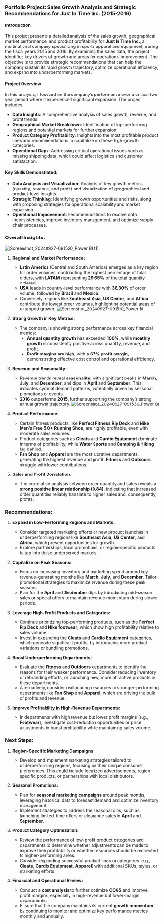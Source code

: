 ### Portfolio Project: **Sales Growth Analysis and Strategic Recommendations for Just In Time Inc. (2015-2016)**

#### **Introduction**
This project presents a detailed analysis of the sales growth, geographical market performance, and product profitability for **Just In Time Inc.**, a multinational company specializing in sports apparel and equipment, during the fiscal years 2015 and 2016. By examining the sales data, the project identifies key drivers of growth and areas for operational improvement. The objective is to provide strategic recommendations that can help the company sustain its rapid growth trajectory, optimize operational efficiency, and expand into underperforming markets.

#### **Project Overview**
In this analysis, I focused on the company’s performance over a critical two-year period where it experienced significant expansion. The project includes:

- **Data Insights**: A comprehensive analysis of sales growth, revenue, and profit trends.
- **Geographical Market Breakdown**: Identification of top-performing regions and potential markets for further expansion.
- **Product Category Profitability**: Insights into the most profitable product lines and recommendations to capitalize on these high-growth categories.
- **Operational Gaps**: Addressing critical operational issues such as missing shipping data, which could affect logistics and customer satisfaction.
  


#### **Key Skills Demonstrated**:
- **Data Analysis and Visualization**: Analysis of key growth metrics (quantity, revenue, and profit) and visualization of geographical and product-level insights.
- **Strategic Thinking**: Identifying growth opportunities and risks, along with proposing strategies for operational scalability and market expansion.
- **Operational Improvement**: Recommendations to resolve data inconsistencies, improve inventory management, and optimize supply chain processes.
### **Overall Insights:**
![Screenshot_20240927-091520_Power BI (1)](https://github.com/user-attachments/assets/e51ef5b3-71b9-4194-b40c-dcec334c1be4)

1. **Regional and Market Performance:**
   - **Latin America** (Central and South America) emerges as a key region for order volumes, contributing the highest percentage of total orders, with **LATAM** representing **29.65%** of the total quantity ordered.
   - **USA** leads in country-level performance with **36.30%** of order volume, followed by **Brazil** and **Mexico**. 
   - Conversely, regions like **Southeast Asia**, **US Center**, and **Africa** contribute the lowest order volumes, highlighting potential areas of untapped growth.
![Screenshot_20240927-091510_Power BI](https://github.com/user-attachments/assets/24d2902e-d90b-4dec-866a-2748d87d634d)

2. **Strong Growth in Key Metrics:**
   - The company is showing strong performance across key financial metrics:
     - **Annual quantity growth** has exceeded **100%**, while **monthly growth** is consistently positive across quantity, revenue, and profit.
     - **Profit margins are high**, with a **67% profit margin**, demonstrating effective cost control and operational efficiency.

3. **Revenue and Seasonality:**
   - Revenue trends reveal **seasonality**, with significant peaks in **March**, **July**, and **December**, and dips in **April** and **September**. This indicates cyclical demand patterns, potentially driven by seasonal promotions or events.
   - **2016** outperforms **2015**, further supporting the company’s strong annual growth trajectory.
![Screenshot_20240927-091530_Power BI](https://github.com/user-attachments/assets/28b10da8-c71f-40ca-9e36-19c5e1b2fb32)

4. **Product Performance:**
   - Certain fitness products, like **Perfect Fitness Rip Deck** and **Nike Men’s Free 5.0+ Running Shoe**, are highly profitable, even with moderate sales volumes.
   - Product categories such as **Cleats** and **Cardio Equipment** dominate in terms of profitability, while **Water Sports** and **Camping & Hiking** lag behind.
   - **Fan Shop** and **Apparel** are the most lucrative departments, generating the highest revenue and profit. **Fitness** and **Outdoors** struggle with lower contributions.

5. **Sales and Profit Correlation:**
   - The correlation analysis between order quantity and sales reveals a **strong positive linear relationship (0.84)**, indicating that increased order quantities reliably translate to higher sales and, consequently, profits.

### **Recommendations:**

1. **Expand in Low-Performing Regions and Markets:**
   - Consider targeted marketing efforts or new product launches in underperforming regions like **Southeast Asia**, **US Center**, and **Africa**, which present opportunities for growth.
   - Explore partnerships, local promotions, or region-specific products to tap into these underserved markets.

2. **Capitalize on Peak Seasons:**
   - Focus on increasing inventory and marketing spend around key revenue-generating months like **March**, **July**, and **December**. Tailor promotional strategies to maximize revenue during these peak seasons.
   - Plan for the **April** and **September** dips by introducing mid-season sales or special offers to maintain revenue momentum during slower periods.

3. **Leverage High-Profit Products and Categories:**
   - Continue prioritizing top-performing products, such as the **Perfect Rip Deck** and **Nike footwear**, which show high profitability relative to sales volume.
   - Invest in expanding the **Cleats** and **Cardio Equipment** categories, which generate significant profits, by introducing more product variations or bundling promotions.

4. **Boost Underperforming Departments:**
   - Evaluate the **Fitness** and **Outdoors** departments to identify the reasons for their weaker performance. Consider reducing inventory or rebranding efforts, or launching new, more attractive products in these departments.
   - Alternatively, consider reallocating resources to stronger-performing departments like **Fan Shop** and **Apparel**, which are driving the bulk of profits and revenue.

5. **Improve Profitability in High-Revenue Departments:**
   - In departments with high revenue but lower profit margins (e.g., **Footwear**), investigate cost-reduction opportunities or price adjustments to boost profitability while maintaining sales volume.

### **Next Steps:**

1. **Region-Specific Marketing Campaigns:**
   - Develop and implement marketing strategies tailored to underperforming regions, focusing on their unique consumer preferences. This could include localized advertisements, region-specific products, or partnerships with local distributors.
   
2. **Seasonal Promotions:**
   - Plan for **seasonal marketing campaigns** around peak months, leveraging historical data to forecast demand and optimize inventory management.
   - Implement strategies to address the seasonal dips, such as launching limited-time offers or clearance sales in **April** and **September**.

3. **Product Category Optimization:**
   - Review the performance of low-profit product categories and departments to determine whether adjustments can be made to improve their profitability or whether resources should be redirected to higher-performing areas.
   - Consider expanding successful product lines or categories (e.g., **Cleats**, **Cardio Equipment**, **Apparel**) with additional SKUs, styles, or marketing efforts.

4. **Financial and Operational Review:**
   - Conduct a **cost analysis** to further optimize **COGS** and improve profit margins, especially in high-revenue but lower-margin departments.
   - Ensure that the company maintains its current **growth momentum** by continuing to monitor and optimize key performance metrics monthly and annually.

